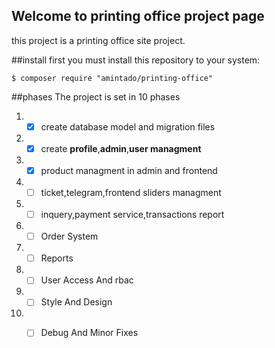 ## Welcome to printing office project page

this project is a printing office site project.

##install
first you must install this repository to your system:
````
$ composer require "amintado/printing-office"
````

##phases
The project is set in 10 phases

1. - [X] create database model and migration files
2. - [X] create **profile**,**admin**,**user managment**
3. - [X] product managment in admin and frontend
4. - [ ] ticket,telegram,frontend sliders managment
5. - [ ] inquery,payment service,transactions report
6. - [ ] Order System
7. - [ ] Reports
8. - [ ] User Access And rbac
9. - [ ] Style And Design
10. - [ ] Debug And Minor Fixes



